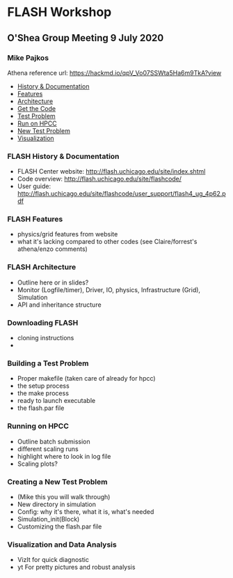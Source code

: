 # FLASH Workshop
## O'Shea Group Meeting 9 July 2020
### Mike Pajkos

Athena reference url: https://hackmd.io/qpV_Vo07SSWta5Ha6m9TkA?view

* [History & Documentation](#flash-history-&-documentation)
* [Features](#flash-features)
* [Architecture](#flash-architecture)
* [Get the Code](#downloading-flash)
* [Test Problem](#building-a-test-problem)
* [Run on HPCC](#running-on-hpcc)
* [New Test Problem](#creating-a-new-test-problem)
* [Visualization](#visualization-and-data-analysis)

### FLASH History & Documentation
* FLASH Center website: http://flash.uchicago.edu/site/index.shtml
* Code overview: http://flash.uchicago.edu/site/flashcode/
* User guide: http://flash.uchicago.edu/site/flashcode/user_support/flash4_ug_4p62.pdf

### FLASH Features
* physics/grid features from website 
* what it's lacking compared to other codes (see Claire/forrest's athena/enzo comments)

### FLASH Architecture
* Outline here or in slides?
* Monitor (Logfile/timer), Driver, IO, physics, Infrastructure (Grid), Simulation
* API and inheritance structure

### Downloading FLASH
* cloning instructions 
* 

### Building a Test Problem
* Proper makefile (taken care of already for hpcc)
* the setup process
* the make process
* ready to launch executable
* the flash.par file

### Running on HPCC
* Outline batch submission
* different scaling runs
* highlight where to look in log file
* Scaling plots?

### Creating a New Test Problem
* (Mike this you will walk through)
* New directory in simulation
* Config: why it's there, what it is, what's needed
* Simulation_init(Block)
* Customizing the flash.par file

### Visualization and Data Analysis
* VizIt for quick diagnostic
* yt For pretty pictures and robust analysis


